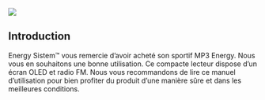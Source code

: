 ![](http://static.energysistem.com/images/manuals/39559/54bf7fbcd0992.jpg)

## Introduction

Energy Sistem™ vous remercie d’avoir acheté son sportif MP3 Energy. Nous vous en souhaitons une bonne utilisation.
Ce compacte lecteur dispose d’un écran OLED et radio FM.
Nous vous recommandons de lire ce manuel d’utilisation pour bien profiter du produit d’une manière sûre et dans les meilleures conditions.
